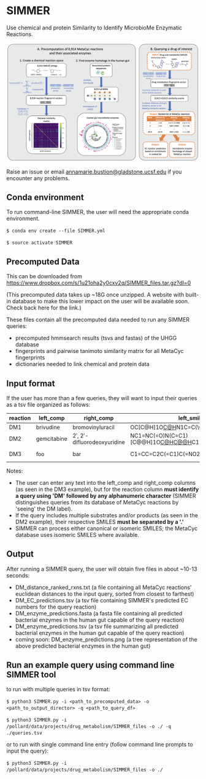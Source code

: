 # SIMMER
Use chemical and protein Similarity to Identify MicrobioMe Enzymatic Reactions.

![alt text](https://github.com/aebustion/SIMMER/blob/main/SIMMER_architecture.png?raw=true)

Raise an issue or email annamarie.bustion@gladstone.ucsf.edu if you encounter any problems.

## Conda environment
To run command-line SIMMER, the user will need the appropriate conda environment.

`$ conda env create --file SIMMER.yml`

`$ source activate SIMMER`

## Precomputed Data
This can be downloaded from https://www.dropbox.com/s/1u21oha2y0cxv2q/SIMMER_files.tar.gz?dl=0

(This precomputed data takes up ~18G once unzipped. A website with built-in database to make this lower impact on the user will be available soon. Check back here for the link.)

These files contain all the precomputed data needed to run any SIMMER queries: 
* precomputed hmmsearch results (tsvs and fastas) of the UHGG database
* fingerprints and pairwise tanimoto similarity matrix for all MetaCyc fingerprints
* dictionaries needed to link chemical and protein data
 
 ## Input format
 If the user has more than a few queries, they will want to input their queries as a tsv file organized as follows:
 
| reaction | left_comp | right_comp | left_smiles | right_smiles |
| -------- | --------- | ---------- | ----------- | ------------ |
| DM1 | brivudine | bromovinyluracil | OC[C@H]1O[C@H](C[C@@H]1O)N1C=C(\C=C\Br)C(=O)NC1=O | Br\C=C\C1=CNC(=O)NC1=O |
| DM2 | gemcitabine | 2′, 2′-difluorodeoxyuridine | NC1=NC(=O)N(C=C1)[C@@H]1O[C@H](CO)[C@@H](O)C1(F)F.O.[H+]  | OC[C@H]1O[C@@H](N2C=CC(=O)NC2=O)C(F)(F)[C@@H]1O.[NH4+] |
| DM3 | foo | bar | C1=CC=C2C(=C1)C(=NO2)CS(=O)(=O)N  | O=C(CS(=O)(N)=O)C1=CC=CC=C1O |
 
 Notes:
 * The user can enter any text into the left_comp and right_comp columns (as seen in the DM3 example), but for the reaction column **must identify a query using 'DM' followed by any alphanumeric character** (SIMMER distinguishes queries from its database of MetaCyc reactions by 'seeing' the DM label).
 * If the query includes multiple substrates and/or products (as seen in the DM2 example), their respective SMILES **must be separated by a '.'**
 * SIMMER can process either canonical or isomeric SMILES; the MetaCyc database uses isomeric SMILES where available.
 
 
 ## Output
 After running a SIMMER query, the user will obtain five files in about ~10-13 seconds:
 * DM_distance_ranked_rxns.txt (a file containing all MetaCyc reactions' euclidean distances to the input query, sorted from closest to farthest)
 * DM_EC_predictions.tsv (a tsv file containing SIMMER's predicted EC numbers for the query reaction)
 * DM_enzyme_predictions.fasta (a fasta file containing all predicted bacterial enzymes in the human gut capable of the query reaction)
 * DM_enzyme_predictions.tsv (a  tsv file summarizing all predicted bacterial enzymes in the human gut capable of the query reaction)
 * coming soon: DM_enzyme_predictions.png (a tree representation of the above predicted bacterial enzymes in the human gut)
 
 ## Run an example query using command line SIMMER tool

to run with multiple queries in tsv format:

`$ python3 SIMMER.py -i <path_to_precomputed_data> -o <path_to_output_director> -q <path_to_query_df>`

`$ python3 SIMMER.py -i /pollard/data/projects/drug_metabolism/SIMMER_files -o ./ -q ./queries.tsv`

or to run with single command line entry (follow command line prompts to input the query):

`$ python3 SIMMER.py -i /pollard/data/projects/drug_metabolism/SIMMER_files -o ./`
